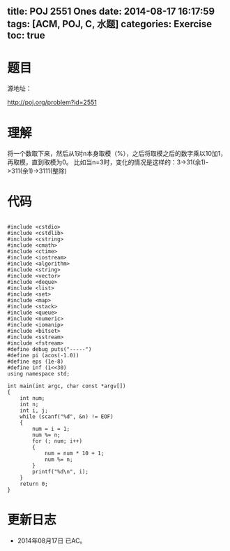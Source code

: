 title: POJ 2551 Ones
date: 2014-08-17 16:17:59
tags: [ACM, POJ, C, 水题]
categories: Exercise
toc: true
---
# 题目
源地址：

http://poj.org/problem?id=2551

# 理解
将一个数取下来，然后从1对n本身取模（%），之后将取模之后的数字乘以10加1，再取模，直到取模为0。
比如当n=3时，变化的情况是这样的：3->31(余1)->311(余1)->3111(整除)

<!-- more -->

# 代码

```

#include <cstdio>
#include <cstdlib>
#include <cstring>
#include <cmath>
#include <ctime>
#include <iostream>
#include <algorithm>
#include <string>
#include <vector>
#include <deque>
#include <list>
#include <set>
#include <map>
#include <stack>
#include <queue>
#include <numeric>
#include <iomanip>
#include <bitset>
#include <sstream>
#include <fstream>
#define debug puts("-----")
#define pi (acos(-1.0))
#define eps (1e-8)
#define inf (1<<30)
using namespace std;

int main(int argc, char const *argv[])
{
    int num;
    int n;
    int i, j;
    while (scanf("%d", &n) != EOF)
    {
        num = i = 1;
        num %= n;
        for (; num; i++)
        {
            num = num * 10 + 1;
            num %= n;
        }
        printf("%d\n", i);
    }
    return 0;
}

```

# 更新日志
- 2014年08月17日 已AC。